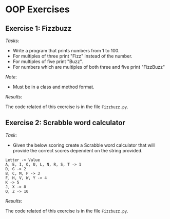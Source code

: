 # OOP Exercises

## Exercise 1: Fizzbuzz

*Tasks*:

- Write a program that prints numbers from 1 to 100.
- For multiples of three print "Fizz" instead of the number.
- For multiples of five print "Buzz".
- For numbers which are multiples of both three and five print "FizzBuzz"

*Note*:

- Must be in a class and method format.

*Results*:

The code related of this exercise is in the file `Fizzbuzz.py`.

## Exercise 2: Scrabble word calculator

*Task*:

- Given the below scoring create a Scrabble word calculator that will provide
the correct scores dependent on the string provided.
````buildoutcfg
Letter -> Value
A, E, I, O, U, L, N, R, S, T -> 1
D, G -> 2
B, C, M, P -> 3
F, H, V, W, Y -> 4
K -> 5
J, X -> 8
Q, Z -> 10
````  
*Results*:

The code related of this exercise is in the file `Fizzbuzz.py`.